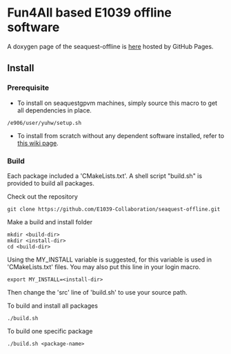 # Fun4All based E1039 offline software

A doxygen page of the seaquest-offline is [here](https://e1039-collaboration.github.io/seaquest-offline-doc/index.html) hosted by GitHub Pages.

## Install

### Prerequisite
* To install on seaquestgpvm machines, simply source this macro to get all dependencies in place.
```
/e906/user/yuhw/setup.sh
```
* To install from scratch without any dependent software installed, refer to [this wiki page](https://github.com/E1039-Collaboration/e1039-wiki/wiki/Install-the-offline-software-from-scratch).

### Build
Each package included a 'CMakeLists.txt'.
A shell script "build.sh" is provided to build all packages. 

Check out the repository
```
git clone https://github.com/E1039-Collaboration/seaquest-offline.git
```


Make a build and install folder
```
mkdir <build-dir>
mkdir <install-dir>
cd <build-dir>
```

Using the MY_INSTALL variable is suggested, for this variable is used in 'CMakeLists.txt' files.
You may also put this line in your login macro.
```
export MY_INSTALL=<install-dir>
```

Then change the 'src' line of 'build.sh' to use your source path.

To build and install all packages
```
./build.sh
```

To build one specific package
```
./build.sh <package-name>
```



